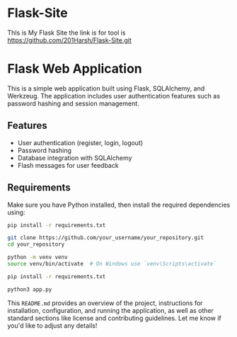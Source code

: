 # Flask-Site
ThIs is My Flask Site
the link is for tool is https://github.com/201Harsh/Flask-Site.git


# Flask Web Application

This is a simple web application built using Flask, SQLAlchemy, and Werkzeug. The application includes user authentication features such as password hashing and session management.

## Features

- User authentication (register, login, logout)
- Password hashing
- Database integration with SQLAlchemy
- Flash messages for user feedback

## Requirements

Make sure you have Python installed, then install the required dependencies using:

```bash
pip install -r requirements.txt

git clone https://github.com/your_username/your_repository.git
cd your_repository

python -m venv venv
source venv/bin/activate  # On Windows use `venv\Scripts\activate`

pip install -r requirements.txt

python3 app.py

```
This `README.md` provides an overview of the project, instructions for installation, configuration, and running the application, as well as other standard sections like license and contributing guidelines. Let me know if you'd like to adjust any details!



